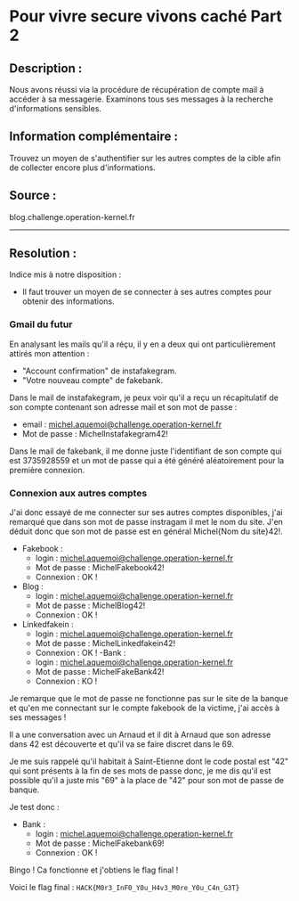 # Pour vivre secure vivons caché Part 2

## Description :
Nous avons réussi via la procédure de récupération de compte mail à accéder à sa messagerie.
Examinons tous ses messages à la recherche d'informations sensibles.

## Information complémentaire : 
Trouvez un moyen de s'authentifier sur les autres comptes de la cible afin de collecter encore plus d'informations.

## Source :
blog.challenge.operation-kernel.fr

---

## Resolution : 
Indice mis à notre disposition :
- Il faut trouver un moyen de se connecter à ses autres comptes pour obtenir des informations. 

### Gmail du futur
En analysant les mails qu'il a réçu, il y en a deux qui ont particulièrement attirés mon attention :
- "Account confirmation" de instafakegram.
- "Votre nouveau compte" de fakebank.

Dans le mail de instafakegram, je peux voir qu'il a reçu un récapitulatif de son compte contenant son adresse mail et son mot de passe :
- email : michel.aquemoi@challenge.operation-kernel.fr
- Mot de passe : MichelInstafakegram42!

Dans le mail de fakebank, il me donne juste l'identifiant de son compte qui est 3735928559 et un mot de passe qui a été généré aléatoirement pour la première connexion.

### Connexion aux autres comptes
J'ai donc essayé de me connecter sur ses autres comptes disponibles, j'ai remarqué que dans son mot de passe instragam il met le nom du site. J'en déduit donc que son mot de passe est en général Michel{Nom du site}42!.

- Fakebook : 
    - login : michel.aquemoi@challenge.operation-kernel.fr
    - Mot de passe : MichelFakebook42!
    - Connexion : OK !
- Blog :
    - login : michel.aquemoi@challenge.operation-kernel.fr
    - Mot de passe : MichelBlog42!
    - Connexion : OK ! 
- Linkedfakein : 
    - login : michel.aquemoi@challenge.operation-kernel.fr
    - Mot de passe : MichelLinkedfakein42!
    - Connexion : OK !
-Bank :
    - login : michel.aquemoi@challenge.operation-kernel.fr
    - Mot de passe : MichelFakeBank42!
    - Connexion : KO !

Je remarque que le mot de passe ne fonctionne pas sur le site de la banque et qu'en me connectant sur le compte fakebook de la victime, j'ai accès à ses messages !

Il a une conversation avec un Arnaud et il dit à Arnaud que son adresse dans 42 est découverte et qu'il va se faire discret dans le 69.

Je me suis rappelé qu'il habitait à Saint-Etienne dont le code postal est "42" qui sont présents à la fin de ses mots de passe donc, je me dis qu'il est possible qu'il a juste mis "69" à la place de "42" pour son mot de passe de banque.

Je test donc :

- Bank :
    - login : michel.aquemoi@challenge.operation-kernel.fr
    - Mot de passe : MichelFakebank69!
    - Connexion : OK !

Bingo ! Ca fonctionne et j'obtiens le flag final !

Voici le flag final : `HACK{M0r3_InF0_Y0u_H4v3_M0re_Y0u_C4n_G3T}`
